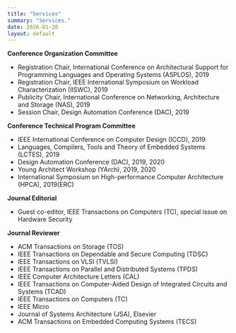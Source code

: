 ```yaml
---
title: "Services"
summary: "Services."
date: 2020-01-20
layout: default
---
```



**Conference Organization Committee**

* Registration Chair, International Conference on Architectural Support for Programming Languages and Operating Systems (ASPLOS), 2019
* Registration Chair, IEEE International Symposium on Workload Characterization (IISWC), 2019
* Publicity Chair, International Conference on Networking, Architecture and Storage (NAS), 2019
* Session Chair, Design Automation Conference (DAC), 2019

**Conference Technical Program Committee**

* IEEE International Conference on Computer Design (ICCD), 2019
* Languages, Compilers, Tools and Theory of Embedded Systems (LCTES), 2019
* Design Automation Conference (DAC), 2019, 2020
* Young Architect Workshop (YArch), 2019, 2020
* International Symposium on High-performance Computer Architecture (HPCA), 2019(ERC) 

**Journal Editorial**

* Guest co-editor, IEEE Transactions on Computers (TC), special issue on Hardware Security

**Journal Reviewer**

* ACM Transactions on Storage (TOS)
* IEEE Transactions on Dependable and Secure Computing (TDSC)
* IEEE Transactions on VLSI (TVLSI)
* IEEE Transactions on Parallel and Distributed Systems (TPDS)
* IEEE Computer Architecture Letters (CAL)
* IEEE Transactions on Computer-Aided Design of Integrated Circuits and Systems (TCAD)
* IEEE Transactions on Computers (TC)
* IEEE Micro
* Journal of Systems Architecture (JSA), Elsevier
* ACM Transactions on Embedded Computing Systems (TECS)
